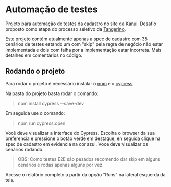 # Automação de testes
Projeto para automação de testes da cadastro no site da [Kanui](https://www.kanui.com.br/). 
Desafio proposto como etapa do processo seletivo da [Tangerino](https://www.linkedin.com/company/tangerino/).

Este projeto contém atualmente apenas a spec de cadastro com 35 cenários de testes estando um com "skip" pela regra de negócio não estar implementada e dois com falha por a implementação estar incorreta. Mais detalhes em comentários no código.

## Rodando o projeto
Para rodar o projeto é necessário  instalar o [npm](https://docs.npmjs.com/cli/v8/commands/npm-install) e o [cypress](https://www.cypress.io/).

Na pasta do projeto basta rodar o comando: 

> npm install cypress --save-dev

Em seguida use o comando:

> npm run cypress:open

Você deve visualizar a interface do Cypress. Escolha o browser da sua preferencia e pressione o botão verde em destaque, en seguida clique na spec de cadastro em evidencia na cor azul. Voce deve visualizar os cenários rodando. 

> OBS: Como testes E2E são pesados recomendo dar skip em alguns cenários e rodas apenas alguns por vez. 

Acesse o relatório completo a partir da opção "Runs" na lateral esquerda da tela.



